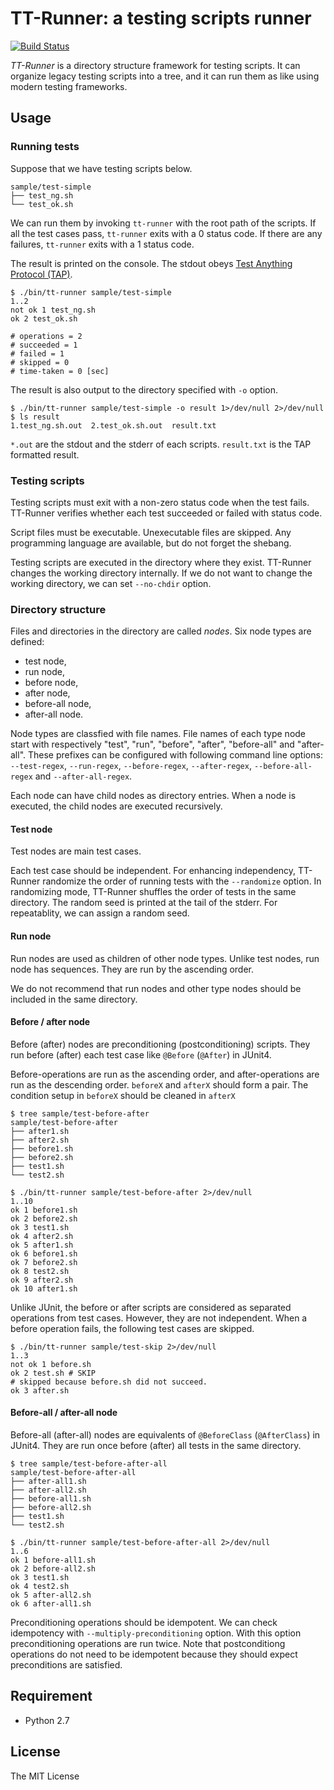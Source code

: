 # TT-Runner: a testing scripts runner

[![Build Status](https://travis-ci.org/fjkz/tt-runner.svg?branch=master)](https://travis-ci.org/fjkz/tt-runner)

*TT-Runner* is a directory structure framework for testing scripts. It can organize legacy testing scripts into a tree, and it can run them as like using modern testing frameworks.

## Usage

### Running tests

Suppose that we have testing scripts below.

```
sample/test-simple
├── test_ng.sh
└── test_ok.sh
```

We can run them by invoking `tt-runner` with the root path of the scripts. If all the test cases pass, `tt-runner` exits with a 0 status code. If there are any failures, `tt-runner` exits with a 1 status code.

The result is printed on the console. The stdout obeys [Test Anything Protocol (TAP)](http://testanything.org/).

```
$ ./bin/tt-runner sample/test-simple
1..2
not ok 1 test_ng.sh
ok 2 test_ok.sh

# operations = 2
# succeeded = 1
# failed = 1
# skipped = 0
# time-taken = 0 [sec]
```

The result is also output to the directory specified with `-o` option.

```
$ ./bin/tt-runner sample/test-simple -o result 1>/dev/null 2>/dev/null
$ ls result
1.test_ng.sh.out  2.test_ok.sh.out  result.txt
```

`*.out` are the stdout and the stderr of each scripts. `result.txt` is the TAP formatted result.

### Testing scripts

Testing scripts must exit with a non-zero status code when the test fails. TT-Runner verifies whether each test succeeded or failed with status code.

Script files must be executable. Unexecutable files are skipped. Any programming language are available, but do not forget the shebang.

Testing scripts are executed in the directory where they exist. TT-Runner changes the working directory internally. If we do not want to change the working directory, we can set `--no-chdir` option.

### Directory structure

Files and directories in the directory are called *nodes*. Six node types are defined:

- test node,
- run node,
- before node,
- after node,
- before-all node,
- after-all node.

Node types are classfied with file names. File names of each type node start with respectively "test", "run", "before", "after", "before-all" and "after-all". These prefixes can be configured with following command line options: `--test-regex`, `--run-regex`, `--before-regex`, `--after-regex`, `--before-all-regex` and `--after-all-regex`.

Each node can have child nodes as directory entries. When a node is executed, the child nodes are executed recursively.

#### Test node

Test nodes are main test cases.

Each test case should be independent. For enhancing independency, TT-Runner randomize the order of running tests with the `--randomize` option. In randomizing mode, TT-Runner shuffles the order of tests in the same directory. The random seed is printed at the tail of the stderr. For repeatablity, we can assign a random seed.

#### Run node

Run nodes are used as children of other node types. Unlike test nodes, run node has sequences. They are run by the ascending order.

We do not recommend that run nodes and other type nodes should be included in the same directory.

#### Before / after node

Before (after) nodes are preconditioning (postconditioning) scripts. They run before (after) each test case like `@Before` (`@After`) in JUnit4.

Before-operations are run as the ascending order, and after-operations are run as the descending order. `beforeX` and `afterX` should form a pair. The condition setup in `beforeX` should be cleaned in `afterX`

```
$ tree sample/test-before-after
sample/test-before-after
├── after1.sh
├── after2.sh
├── before1.sh
├── before2.sh
├── test1.sh
└── test2.sh

$ ./bin/tt-runner sample/test-before-after 2>/dev/null
1..10
ok 1 before1.sh
ok 2 before2.sh
ok 3 test1.sh
ok 4 after2.sh
ok 5 after1.sh
ok 6 before1.sh
ok 7 before2.sh
ok 8 test2.sh
ok 9 after2.sh
ok 10 after1.sh
```

Unlike JUnit, the before or after scripts are considered as separated operations from test cases. However, they are not independent. When a before operation fails, the following test cases are skipped.

```
$ ./bin/tt-runner sample/test-skip 2>/dev/null
1..3
not ok 1 before.sh
ok 2 test.sh # SKIP
# skipped because before.sh did not succeed.
ok 3 after.sh
```

#### Before-all / after-all node

Before-all (after-all) nodes are equivalents of `@BeforeClass` (`@AfterClass`) in JUnit4. They are run once before (after) all tests in the same directory.

```
$ tree sample/test-before-after-all
sample/test-before-after-all
├── after-all1.sh
├── after-all2.sh
├── before-all1.sh
├── before-all2.sh
├── test1.sh
└── test2.sh

$ ./bin/tt-runner sample/test-before-after-all 2>/dev/null
1..6
ok 1 before-all1.sh
ok 2 before-all2.sh
ok 3 test1.sh
ok 4 test2.sh
ok 5 after-all2.sh
ok 6 after-all1.sh
```

Preconditioning operations should be idempotent. We can check idempotency with `--multiply-preconditioning` option. With this option preconditioning operations are run twice. Note that postconditiong operations do not need to be idempotent because they should expect preconditions are satisfied.

## Requirement

- Python 2.7

## License

The MIT License
